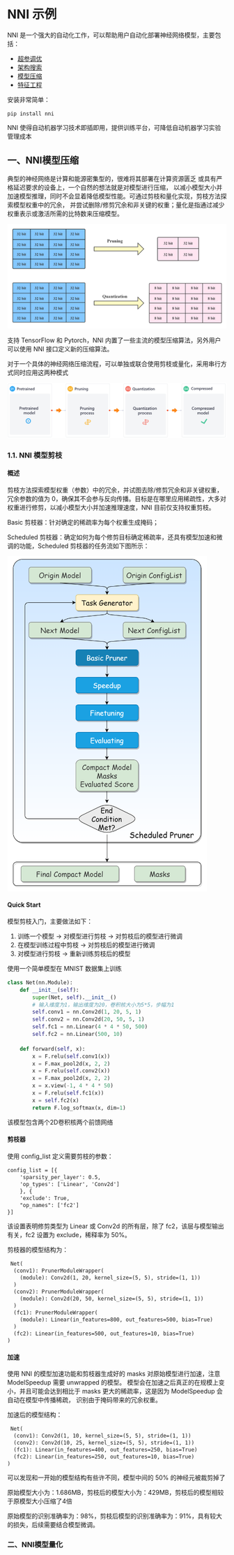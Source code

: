 # NNI 示例

NNI 是一个强大的自动化工作，可以帮助用户自动化部署神经网络模型，主要包括：

- [超参调优](https://nni.readthedocs.io/zh/stable/hpo/overview.html)
- [架构搜索](https://nni.readthedocs.io/zh/stable/nas/overview.html)
- [模型压缩](https://nni.readthedocs.io/zh/stable/compression/overview.html)
- [特征工程](https://nni.readthedocs.io/zh/stable/feature_engineering/overview.html)

安装非常简单：

```
pip install nni
```

NNI 使得自动机器学习技术即插即用，提供训练平台，可降低自动机器学习实验管理成本

## 一、NNI模型压缩

典型的神经网络是计算和能源密集型的，很难将其部署在计算资源匮乏 或具有严格延迟要求的设备上，一个自然的想法就是对模型进行压缩， 以减小模型大小并加速模型推理，同时不会显着降低模型性能。可通过剪枝和量化实现，剪枝方法探索模型权重中的冗余， 并尝试删除/修剪冗余和非关键的权重；量化是指通过减少权重表示或激活所需的比特数来压缩模型。

![](../../figs.assets/prune_quant.jpg)

支持 TensorFlow 和 Pytorch，NNI 内置了一些主流的模型压缩算法，另外用户可以使用 NNI 接口定义新的压缩算法。

对于一个具体的神经网络压缩流程，可以单独或联合使用剪枝或量化，采用串行方式同时应用这两种模式

![](../../figs.assets/compression_pipeline.png)

### 1.1. NNI 模型剪枝

#### 概述

剪枝方法探索模型权重（参数）中的冗余，并试图去除/修剪冗余和非关键权重，冗余参数的值为 0，确保其不会参与反向传播。目标是在哪里应用稀疏性，大多对权重进行修剪，以减小模型大小并加速推理速度，NNI 目前仅支持权重剪枝。

Basic 剪枝器：针对确定的稀疏率为每个权重生成掩码；

Scheduled 剪枝器：确定如何为每个修剪目标确定稀疏率，还具有模型加速和微调的功能，Scheduled 剪枝器的任务流如下图所示：

![](../../figs.assets/image-20230620213857817.png)

#### Quick Start

模型剪枝入门，主要做法如下：

1. 训练一个模型 -> 对模型进行剪枝 -> 对剪枝后的模型进行微调
2. 在模型训练过程中剪枝 -> 对剪枝后的模型进行微调
3. 对模型进行剪枝 -> 重新训练剪枝后的模型

使用一个简单模型在 MNIST 数据集上训练

```python
class Net(nn.Module):
    def __init__(self):
        super(Net, self).__init__()
        # 输入维度为1，输出维度为20，卷积核大小为5*5，步幅为1
        self.conv1 = nn.Conv2d(1, 20, 5, 1)
        self.conv2 = nn.Conv2d(20, 50, 5, 1)
        self.fc1 = nn.Linear(4 * 4 * 50, 500)
        self.fc2 = nn.Linear(500, 10)

    def forward(self, x):
        x = F.relu(self.conv1(x))
        x = F.max_pool2d(x, 2, 2)
        x = F.relu(self.conv2(x))
        x = F.max_pool2d(x, 2, 2)
        x = x.view(-1, 4 * 4 * 50)
        x = F.relu(self.fc1(x))
        x = self.fc2(x)
        return F.log_softmax(x, dim=1)
```

该模型包含两个2D卷积核两个前馈网络

#### 剪枝器

使用 config_list 定义需要剪枝的参数：

```
config_list = [{
    'sparsity_per_layer': 0.5,
    'op_types': ['Linear', 'Conv2d']
    }, {
    'exclude': True,
    "op_names": ['fc2']
}]
```

该设置表明修剪类型为 Linear 或 Conv2d 的所有层，除了 fc2，该层与模型输出有关，fc2 设置为 exclude，稀释率为 50%。

剪枝器的模型结构为：

```
 Net(
  (conv1): PrunerModuleWrapper(
    (module): Conv2d(1, 20, kernel_size=(5, 5), stride=(1, 1))
  )
  (conv2): PrunerModuleWrapper(
    (module): Conv2d(20, 50, kernel_size=(5, 5), stride=(1, 1))
  )
  (fc1): PrunerModuleWrapper(
    (module): Linear(in_features=800, out_features=500, bias=True)
  )
  (fc2): Linear(in_features=500, out_features=10, bias=True)
)
```

#### 加速

使用 NNI 的模型加速功能和剪枝器生成好的 masks 对原始模型进行加速，注意 ModelSpeedup 需要 unwrapped 的模型。 模型会在加速之后真正的在规模上变小，并且可能会达到相比于 masks 更大的稀疏率，这是因为 ModelSpeedup 会自动在模型中传播稀疏， 识别由于掩码带来的冗余权重。

加速后的模型结构：

```
 Net(
  (conv1): Conv2d(1, 10, kernel_size=(5, 5), stride=(1, 1))
  (conv2): Conv2d(10, 25, kernel_size=(5, 5), stride=(1, 1))
  (fc1): Linear(in_features=400, out_features=250, bias=True)
  (fc2): Linear(in_features=250, out_features=10, bias=True)
)

```

可以发现和一开始的模型结构有些许不同，模型中间的 50% 的神经元被裁剪掉了

原始模型大小为：1.686MB，剪枝后的模型大小为：429MB，剪枝后的模型相较于原模型大小压缩了4倍

原始模型的识别准确率为：98%，剪枝后模型的识别准确率为：91%，具有较大的损失，后续需要结合模型微调。



### 二、NNI模型量化